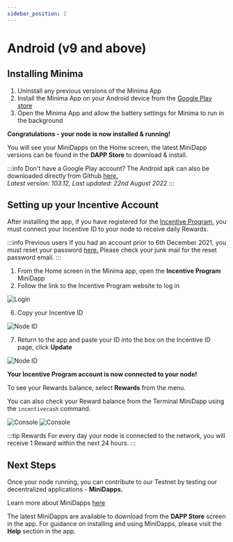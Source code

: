 ```yaml
---
sidebar_position: 2
---
```


# Android (v9 and above)

## Installing Minima

1. Uninstall any previous versions of the Minima App 
2. Install the Minima App on your Android device from the [Google Play store]( https://play.google.com/store/apps/details?id=com.minima.android&hl=en&gl=US)
3. Open the Minima App and allow the battery settings for Minima to run in the background

**Congratulations - your node is now installed & running!**

You will see your MiniDapps on the Home screen, the latest MiniDapp versions can be found in the **DAPP Store** to download & install.

:::info Don't have a Google Play account?
The Android apk can also be downloaded directly from Github [here.](https://github.com/minima-global/Minima/blob/master/jar/minima-0.103.12.apk?raw=true) <br/>
*Latest version: 103.12, Last updated: 22nd August 2022*
:::

## Setting up your Incentive Account

After installing the app, if you have registered for the [Incentive Program](https://incentive.minima.global/account/register), you must connect your Incentive ID to your node to receive daily Rewards.

:::info Previous users
If you had an account prior to 6th December 2021, you must reset your password [here.](https://incentive.minima.global/account/forgot-password) Please check your junk mail for the reset password email.
:::

1. From the Home screen in the Minima app, open the **Incentive Program** MiniDapp
2. Follow the link to the Incentive Program website to log in

![Login](/img/runanode/android_1.png#width50)

6. Copy your Incentive ID

![Node ID](/img/runanode/android_2.png#width50)

7. Return to the app and paste your ID into the box on the Incentive ID page, click **Update** 

![Node ID](/img/runanode/android_5.png#width50)

**Your Incentive Program account is now connected to your node!**

To see your Rewards balance, select **Rewards** from the menu.<br/>

You can also check your Reward balance from the Terminal MiniDapp using the `incentivecash` command.

![Console](/img/runanode/android_3.png#width50)
![Console](/img/runanode/android_4.png#width50)

:::tip Rewards
For every day your node is connected to the network, you will receive 1 Reward within the next 24 hours.
:::

## Next Steps

Once your node running, you can contribute to our Testnet by testing our decentralized applications - **MiniDapps.** 

Learn more about MiniDapps [here](/docs/learn/minidapps/minidappsintro) <br/>

The latest MiniDapps are available to download from the **DAPP Store** screen in the app. For guidance on installing and using MiniDapps, please visit the **Help** section in the app. 




